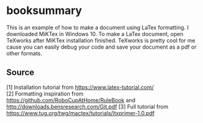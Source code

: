 # booksummary

This is an example of how to make a document using LaTex formatting. I downloaded MiKTex in Windows 10. To make a LaTex document, open TeXworks after MiKTex installation finished. TeXworks is pretty cool for me cause you can easily debug your code and save your document as a pdf or other formats.

## Source
[1] Installation tutorial from https://www.latex-tutorial.com/</br>
[2] Formatting inspiration from https://github.com/RoboCupAtHome/RuleBook and http://downloads.bensresearch.com/Git.pdf
[3] Full tutorial from https://www.tug.org/twg/mactex/tutorials/ltxprimer-1.0.pdf
